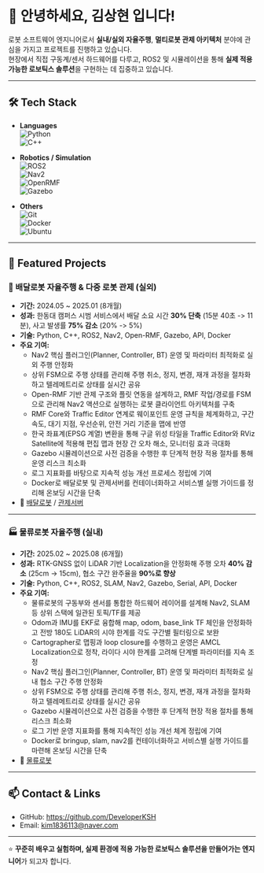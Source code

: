 # 👋 안녕하세요, **김상현** 입니다!

로봇 소프트웨어 엔지니어로서 **실내/실외 자율주행**, **멀티로봇 관제 아키텍처** 분야에 관심을 가지고 프로젝트를 진행하고 있습니다.  
현장에서 직접 구동계/센서 하드웨어를 다루고, ROS2 및 시뮬레이션을 통해 **실제 적용 가능한 로보틱스 솔루션**을 구현하는 데 집중하고 있습니다.  

---

## 🛠 Tech Stack

- **Languages**  
  ![Python](https://img.shields.io/badge/Python-3776AB?style=flat&logo=python&logoColor=white)  
  ![C++](https://img.shields.io/badge/C++-00599C?style=flat&logo=c%2B%2B&logoColor=white)

- **Robotics / Simulation**  
  ![ROS2](https://img.shields.io/badge/ROS2-Foxglove?style=flat&logo=ros&logoColor=white)  
  ![Nav2](https://img.shields.io/badge/Nav2-00BFFF?style=flat)  
  ![OpenRMF](https://img.shields.io/badge/Open--RMF-22314E?style=flat)  
  ![Gazebo](https://img.shields.io/badge/Gazebo-orange?style=flat)

- **Others**  
  ![Git](https://img.shields.io/badge/Git-F05032?style=flat&logo=git&logoColor=white)  
  ![Docker](https://img.shields.io/badge/Docker-2496ED?style=flat&logo=docker&logoColor=white)  
  ![Ubuntu](https://img.shields.io/badge/Ubuntu-E95420?style=flat&logo=ubuntu&logoColor=white)  

---

## 📌 Featured Projects

### 🚚 배달로봇 자율주행 & 다중 로봇 관제 (실외)
- **기간:** 2024.05 ~ 2025.01 (8개월)  
- **성과:** 한동대 캠퍼스 시범 서비스에서 배달 소요 시간 **30% 단축** (15분 40초 -> 11분), 사고 발생률 **75% 감소** (20% -> 5%)  
- **기술:** Python, C++, ROS2, Nav2, Open-RMF, Gazebo, API, Docker  
- **주요 기여:**  
  - Nav2 핵심 플러그인(Planner, Controller, BT) 운영 및 파라미터 최적화로 실외 주행 안정화  
  - 상위 FSM으로 주행 상태를 관리해 주행 취소, 정지, 변경, 재개 과정을 절차화하고 텔레메트리로 상태를 실시간 공유  
  - Open-RMF 기반 관제 구조와 플릿 연동을 설계하고, RMF 작업/경로를 FSM으로 관리해 Nav2 액션으로 실행하는 로봇 클라이언트 아키텍처를 구축  
  - RMF Core와 Traffic Editor 연계로 웨이포인트 운영 규칙을 체계화하고, 구간 속도, 대기 지점, 우선순위, 안전 거리 기준을 맵에 반영  
  - 한국 좌표계(EPSG 계열) 변환을 통해 구글 위성 타일을 Traffic Editor와 RViz Satellite에 적용해 편집 맵과 현장 간 오차 해소, 모니터링 효과 극대화  
  - Gazebo 시뮬레이션으로 사전 검증을 수행한 후 단계적 현장 적용 절차를 통해 운영 리스크 최소화
  - 로그 지표화를 바탕으로 지속적 성능 개선 프로세스 정립에 기여
  - Docker로 배달로봇 및 관제서버를 컨테이너화하고 서비스별 실행 가이드를 정리해 온보딩 시간을 단축  
- 🔗 [배달로봇](https://github.com/DeveloperKSH/Open-RMF_DeliveryRobot) / [관제서버](https://github.com/DeveloperKSH/Open-RMF_Server)

---

### 🏭 물류로봇 자율주행 (실내)
- **기간:** 2025.02 ~ 2025.08 (6개월)  
- **성과:** RTK-GNSS 없이 LiDAR 기반 Localization을 안정화해 주행 오차 **40% 감소** (25cm -> 15cm), 협소 구간 완주율을 **90%로 향상**  
- **기술:** Python, C++, ROS2, SLAM, Nav2, Gazebo, Serial, API, Docker   
- **주요 기여:**  
  - 물류로봇의 구동부와 센서를 통합한 하드웨어 레이어를 설계해 Nav2, SLAM 등 상위 스택에 일관된 토픽/TF를 제공  
  - Odom과 IMU를 EKF로 융합해 map, odom, base_link TF 체인을 안정화하고 전방 180도 LiDAR의 시야 한계를 각도 구간별 필터링으로 보완   
  - Cartographer로 맵핑과 loop closure를 수행하고 운영은 AMCL Localization으로 정착, 라이다 시야 한계를 고려해 단계별 파라미터를 지속 조정  
  - Nav2 핵심 플러그인(Planner, Controller, BT) 운영 및 파라미터 최적화로 실내 협소 구간 주행 안정화
  - 상위 FSM으로 주행 상태를 관리해 주행 취소, 정지, 변경, 재개 과정을 절차화하고 텔레메트리로 상태를 실시간 공유
  - Gazebo 시뮬레이션으로 사전 검증을 수행한 후 단계적 현장 적용 절차를 통해 리스크 최소화
  - 로그 기반 운영 지표화를 통해 지속적인 성능 개선 체계 정립에 기여  
  - Docker로 bringup, slam, nav2를 컨테이너화하고 서비스별 실행 가이드를 마련해 온보딩 시간을 단축  
- 🔗 [물류로봇](https://github.com/DeveloperKSH/Indoor_LogisticsRobot)

---

## 📫 Contact & Links

- GitHub: https://github.com/DeveloperKSH
- Email: kim1836113@naver.com

---

⭐️ **꾸준히 배우고 실험하며, 실제 환경에 적용 가능한 로보틱스 솔루션을 만들어가는 엔지니어**가 되고자 합니다.
